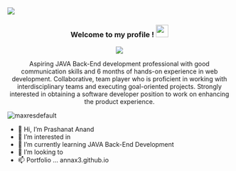 [![](https://camo.githubusercontent.com/62da68eb62b1e5f175f7d1f0191dd89a653d7908feb22d37d4a0ab07365d6791/68747470733a2f2f6d656469612e67697068792e636f6d2f6d656469612f4d3967624264396e6244724f5475314d71782f67697068792e676966)](https://camo.githubusercontent.com/62da68eb62b1e5f175f7d1f0191dd89a653d7908feb22d37d4a0ab07365d6791/68747470733a2f2f6d656469612e67697068792e636f6d2f6d656469612f4d3967624264396e6244724f5475314d71782f67697068792e676966)
--------------------------------------------------------------------------------------------------------------------------------------------
<h3 align="center">
  Welcome to my profile !
  <img src="https://media.giphy.com/media/hvRJCLFzcasrR4ia7z/giphy.gif" width="28">
</h3>

<!-- Typing SVG by DenverCoder1 - https://github.com/DenverCoder1/readme-typing-svg -->
<p align="center">
  <a href="https://github.com/DenverCoder1/readme-typing-svg">
    <img src="https://readme-typing-svg.demolab.com/?lines=hi! My self Prashant 👦🏽; I am a Back-End%20web%20developer 👨🏻‍💻;Traveller 🌏;Curious%20to%20learn%20new%20things !&font=Fira%20Code&center=true&width=440&height=45&color=f75c7e&vCenter=true&size=22&pause=1000"></a>
</p>

<p align="center">
Aspiring JAVA Back-End development professional with good
communication skills and 6 months of hands-on
experience in web development. Collaborative, team
player who is proficient in working with interdisciplinary
teams and executing goal-oriented projects. Strongly
interested in obtaining a software developer position to
work on enhancing the product experience.
</p>

![maxresdefault](https://user-images.githubusercontent.com/99432929/202240261-665bff0f-3286-4119-9e7a-7aa64e1596e7.jpg)
- 👋 Hi, I’m Prashanat Anand
- 👀 I’m interested in 
- 🌱 I’m currently learning JAVA Back-End Development
- 💞️ I’m looking to 
- 📫 Portfolio ... annax3.github.io

<!---
annax3/annax3 is a ✨ special ✨ repository because its `README.md` (this file) appears on your GitHub profile.
You can click the Preview link to take a look at your changes.
--->
